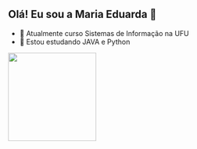 ## Olá! Eu sou a Maria Eduarda 👋
- 🔭 Atualmente curso Sistemas de Informação na UFU
- 🌱 Estou estudando JAVA e Python

<div>
  <a href="https://beacons.ai/mar1a-ed">
  <img height="180em" src="https://github-readme-stats.vercel.app/api?username=mar1a-ed&show_icons=true=dracula&include_all_commits=true&count_private=true"/>
</div>
